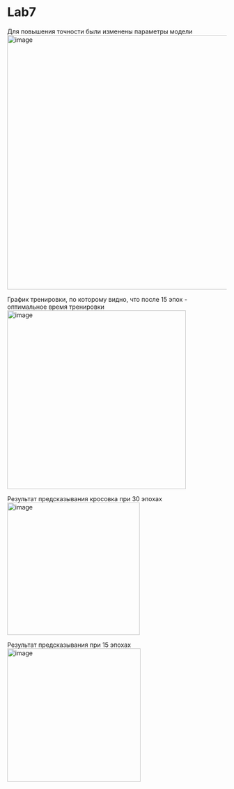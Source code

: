 # Lab7
Для повышения точности были изменены параметры модели   
<img width="584" alt="image" src="https://github.com/HubStudents/Lab7/assets/118428632/da071b6a-2e02-4fde-a963-1af2c2a93b11">    

График тренировки, по которому видно, что после 15 эпох - оптимальное время тренировки   
<img width="410" alt="image" src="https://github.com/HubStudents/Lab7/assets/118428632/c2182b51-9f01-44c8-8f1a-abf6cb1ba217">

Результат предсказывания кросовка при 30 эпохах   
<img width="304" alt="image" src="https://github.com/HubStudents/Lab7/assets/118428632/9c1f52d3-0d60-4d6c-9c1e-0a4b6b67fbf3">    

Результат предсказывания при 15 эпохах    
<img width="306" alt="image" src="https://github.com/HubStudents/Lab7/assets/118428632/7452024e-0972-4523-8c22-7c4635e7b877">    





